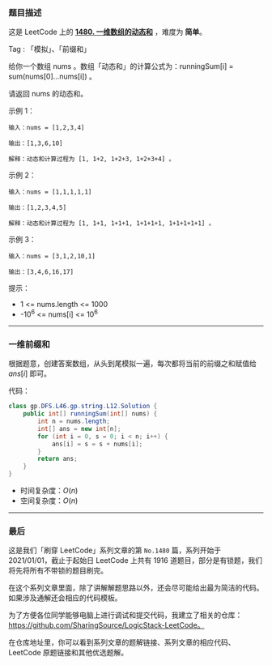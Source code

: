### 题目描述

这是 LeetCode 上的 **[1480. 一维数组的动态和](https://leetcode-cn.com/problems/running-sum-of-1d-array/solution/gong-shui-san-xie-yi-wei-qian-zhui-he-mo-g8hn/)** ，难度为 **简单**。

Tag : 「模拟」、「前缀和」



给你一个数组 nums 。数组「动态和」的计算公式为：runningSum[i] = sum(nums[0]…nums[i]) 。

请返回 nums 的动态和。

示例 1：
```
输入：nums = [1,2,3,4]

输出：[1,3,6,10]

解释：动态和计算过程为 [1, 1+2, 1+2+3, 1+2+3+4] 。
```
示例 2：
```
输入：nums = [1,1,1,1,1]

输出：[1,2,3,4,5]

解释：动态和计算过程为 [1, 1+1, 1+1+1, 1+1+1+1, 1+1+1+1+1] 。
```
示例 3：
```
输入：nums = [3,1,2,10,1]

输出：[3,4,6,16,17]
```

提示：
* 1 <= nums.length <= 1000
* -$10^6$ <= nums[i] <= $10^6$

---

### 一维前缀和

根据题意，创建答案数组，从头到尾模拟一遍，每次都将当前的前缀之和赋值给 $ans[i]$ 即可。

代码：
```Java
class gp.DFS.L46.gp.string.L12.Solution {
    public int[] runningSum(int[] nums) {
        int n = nums.length;
        int[] ans = new int[n];
        for (int i = 0, s = 0; i < n; i++) {
            ans[i] = s = s + nums[i];
        }
        return ans;
    }
}
```
* 时间复杂度：$O(n)$
* 空间复杂度：$O(n)$

---

### 最后

这是我们「刷穿 LeetCode」系列文章的第 `No.1480` 篇，系列开始于 2021/01/01，截止于起始日 LeetCode 上共有 1916 道题目，部分是有锁题，我们将先将所有不带锁的题目刷完。

在这个系列文章里面，除了讲解解题思路以外，还会尽可能给出最为简洁的代码。如果涉及通解还会相应的代码模板。

为了方便各位同学能够电脑上进行调试和提交代码，我建立了相关的仓库：https://github.com/SharingSource/LogicStack-LeetCode。

在仓库地址里，你可以看到系列文章的题解链接、系列文章的相应代码、LeetCode 原题链接和其他优选题解。

